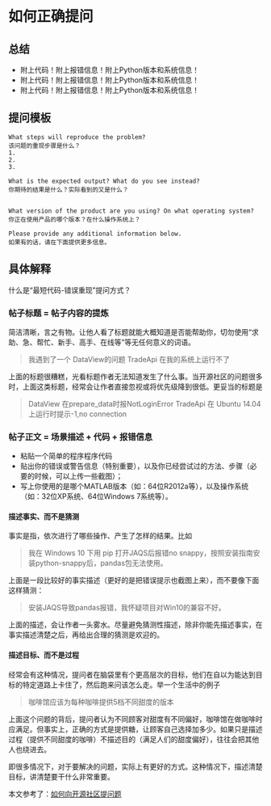 # 如何正确提问

## 总结

- 附上代码！附上报错信息！附上Python版本和系统信息！
- 附上代码！附上报错信息！附上Python版本和系统信息！
- 附上代码！附上报错信息！附上Python版本和系统信息！

## 提问模板

```
What steps will reproduce the problem? 
该问题的重现步骤是什么？
1. 
2. 
3. 

What is the expected output? What do you see instead? 
你期待的结果是什么？实际看到的又是什么？


What version of the product are you using? On what operating system? 
你正在使用产品的哪个版本？在什么操作系统上？

Please provide any additional information below.
如果有的话，请在下面提供更多信息。
```

## 具体解释

什么是“最短代码-错误重现”提问方式？

### 帖子标题 = 帖子内容的提炼

简洁清晰，言之有物。让他人看了标题就能大概知道是否能帮助你，切勿使用“求助、急、帮忙、新手、高手、在线等”等无任何意义的词语。

> 我遇到了一个 DataView的问题
> TradeApi 在我的系统上运行不了

上面的标题很糟糕，光看标题作者无法知道发生了什么事。当开源社区的问题很多时，上面这类标题，经常会让作者直接忽视或将优先级降到很低。更妥当的标题是

> DataView 在prepare_data时报NotLoginError
> TradeApi 在 Ubuntu 14.04 上运行时提示-1,no connection

### 帖子正文 = 场景描述 + 代码 + 报错信息

- 粘贴一个简单的程序程序代码
- 贴出你的错误或警告信息（特别重要），以及你已经尝试过的方法、步骤（必要的时候，可以上传一些截图）；
- 写上你使用的是哪个MATLAB版本（如：64位R2012a等），以及操作系统（如：32位XP系统、64位Windows 7系统等）。

#### 描述事实、而不是猜测

事实是指，依次进行了哪些操作、产生了怎样的结果。比如

> 我在 Windows 10 下用 pip 打开JAQS后报错no snappy，按照安装指南安装python-snappy后，pandas包无法使用。

上面是一段比较好的事实描述（更好的是把错误提示也截图上来），而不要像下面这样猜测：

> 安装JAQS导致pandas报错，我怀疑项目对Win10的兼容不好。

上面的描述，会让作者一头雾水。尽量避免猜测性描述，除非你能先描述事实，在事实描述清楚之后，再给出合理的猜测是欢迎的。

#### 描述目标、而不是过程

经常会有这种情况，提问者在脑袋里有个更高层次的目标，他们在自以为能达到目标的特定道路上卡住了，然后跑来问该怎么走。举一个生活中的例子

> 咖啡馆应该为每种咖啡提供5档不同甜度的版本

上面这个问题的背后，提问者认为不同顾客对甜度有不同偏好，咖啡馆在做咖啡时应满足。但事实上，正确的方式是提供糖，让顾客自己选择加多少。如果只是描述过程（提供不同甜度的咖啡）不描述目的（满足人们的甜度偏好），往往会把其他人也绕进去。

即很多情况下，对于要解决的问题，实际上有更好的方式。这种情况下，描述清楚目标，讲清楚要干什么非常重要。



本文参考了：[如何向开源社区提问题](https://github.com/seajs/seajs/issues/545)
